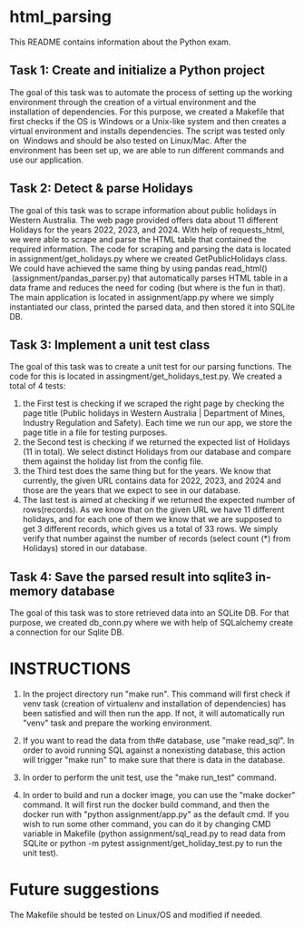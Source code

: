 # html_parsing

This README contains information about the Python exam. 


## Task 1: Create and initialize a Python project 

The goal of this task was to automate the process of setting up the working environment through the creation of a virtual environment and the installation of dependencies. For this purpose, we created a Makefile that first checks if the OS is Windows or a Unix-like system and then creates a virtual environment and installs dependencies. The script was tested only on  Windows and should be also tested on Linux/Mac. After the environment has been set up, we are able to run different commands and use our application. 


## Task 2: Detect & parse Holidays

The goal of this task was to scrape information about public holidays in Western Australia. The web page provided offers data about 11 different Holidays for the years 2022, 2023, and 2024. With help of requests_html, we were able to scrape and parse the HTML table that contained the required information. The code for scraping and parsing the data is located in assignment/get_holidays.py where we created GetPublicHolidays class. We could have achieved the same thing by using pandas read_html()  (assignment/pandas_parser.py) that automatically parses HTML table in a data frame and reduces the need for coding (but where is the fun in that). The main application is located in assignment/app.py where we simply instantiated our class, printed the parsed data, and then stored it into SQLite DB.  



## Task 3: Implement a unit test class 

The goal of this task was to create a unit test for our parsing functions. The code for this is located in assingment/get_holidays_test.py. We created a total of 4 tests: 
1. the First test is checking if we scraped the right page by checking the page title (Public holidays in Western Australia | Department of Mines, Industry Regulation and Safety). Each time we run our app, we store the page title in a file for testing purposes. 
2. the Second test is checking if we returned the expected list of Holidays (11 in total). We select distinct Holidays from our database and compare them against the holiday list from the config file. 
3. the Third test does the same thing but for the years. We know that currently, the given URL contains data for 2022, 2023, and 2024 and those are the years that we expect to see in our database. 
4. The last test is aimed at checking if we returned the expected number of rows(records). As we know that on the given URL we have 11 different holidays, and for each one of them we know that we are supposed to get 3 different records, which gives us a total of 33 rows. We simply verify that number against the number of records (select count (*) from Holidays) stored in our database. 

## Task 4: Save the parsed result into sqlite3 in-memory database

The goal of this task was to store retrieved data into an SQLite DB. For that purpose, we created db_conn.py where we with help of SQLalchemy create a connection for our Sqlite DB. 


# INSTRUCTIONS


1. In the project directory run "make run". This command will first check if venv task (creation of virtualenv and installation of dependencies) has been satisfied and will then run the app. If not, it will automatically run "venv" task and prepare the working environment. 

2. If you want to read the data from th#e database, use "make read_sql". In order to avoid running SQL against a nonexisting database, this action will trigger "make run" to make sure that there is data in the database. 

3. In order to perform the unit test, use the "make run_test" command. 

4. In order to build and run a docker image, you can use the "make docker" command. It will first run the docker build command, and then the docker run with "python assignment/app.py" as the default cmd. If you wish to run some other command, you can do it by changing CMD variable in Makefile (python assignment/sql_read.py to read data from SQLite or python -m pytest assignment/get_holiday_test.py to run the unit test). 




# Future suggestions

The Makefile should be tested on Linux/OS and modified if needed. 


